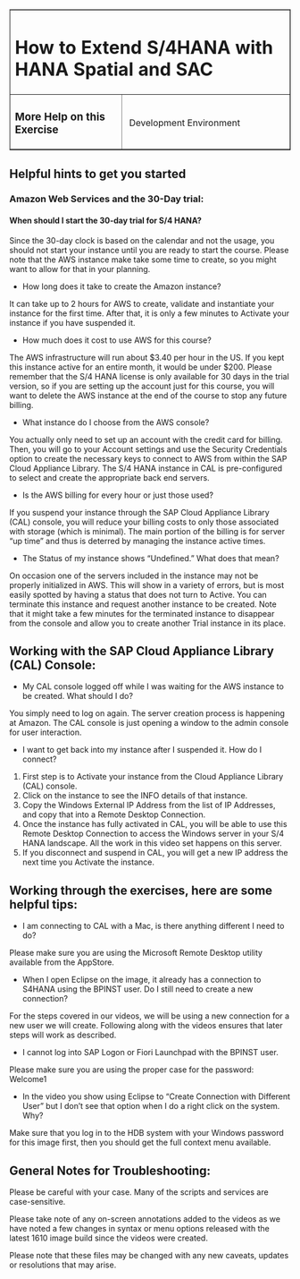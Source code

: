 <table width=100% border=>
<tr><td colspan=2><h1>How to Extend S/4HANA with HANA Spatial and SAC&nbsp;&nbsp;&nbsp;&nbsp;&nbsp;&nbsp;&nbsp;&nbsp;&nbsp;</h1></td></tr>
<tr><td><h3>More Help on this Exercise</h3></td><td width=60%></br>&nbsp;Development Environment</p></td></tr>
</table>

## Helpful hints to get you started

<h3>Amazon Web Services and the 30-Day trial:</h3>

<h4>When should I start the 30-day trial for S/4 HANA?</h4>

Since the 30-day clock is based on the calendar and not the usage, you should not start your instance until you are ready to start the course. Please note that the AWS instance make take some time to create, so you might want to allow for that in your planning.

* How long does it take to create the Amazon instance?

It can take up to 2 hours for AWS to create, validate and instantiate your instance for the first time. After that, it is only a few minutes to Activate your instance if you have suspended it.

* How much does it cost to use AWS for this course?

The AWS infrastructure will run about $3.40 per hour in the US. If you kept this instance active for an entire month, it would be under $200. Please remember that the S/4 HANA license is only available for 30 days in the trial version, so if you are setting up the account just for this course, you will want to delete the AWS instance at the end of the course to stop any future billing.

* What instance do I choose from the AWS console?

You actually only need to set up an account with the credit card for billing. Then, you will go to your Account settings and use the Security Credentials option to create the necessary keys to connect to AWS from within the SAP Cloud Appliance Library.  The S/4 HANA instance in CAL is pre-configured to select and create the appropriate back end servers.

* Is the AWS billing for every hour or just those used?

If you suspend your instance through the SAP Cloud Appliance Library (CAL) console, you will reduce your billing costs to only those associated with storage (which is minimal). The main portion of the billing is for server “up time” and thus is deterred by managing the instance active times.

* The Status of my instance shows “Undefined.”  What does that mean?

On occasion one of the servers included in the instance may not be properly initialized in AWS. This will show in a variety of errors, but is most easily spotted by having a status that does not turn to Active.  You can terminate this instance and request another instance to be created.  Note that it might take a few minutes for the terminated instance to disappear from the console and allow you to create another Trial instance in its place.

## Working with the SAP Cloud Appliance Library (CAL) Console:

* My CAL console logged off while I was waiting for the AWS instance to be created. What should I do?

You simply need to log on again. The server creation process is happening at Amazon.  The CAL console is just opening a window to the admin console for user interaction.

* I want to get back into my instance after I suspended it. How do I connect?

1. First step is to Activate your instance from the Cloud Appliance Library (CAL) console.
1. Click on the instance to see the INFO details of that instance.
1. Copy the Windows External IP Address from the list of IP Addresses, and copy that into a Remote Desktop Connection.
1. Once the instance has fully activated in CAL, you will be able to use this Remote Desktop Connection to access the Windows server in your S/4 HANA landscape. All the work in this video set happens on this server.
1. If you disconnect and suspend in CAL, you will get a new IP address the next time you Activate the instance.


## Working through the exercises, here are some helpful tips:

* I am connecting to CAL with a Mac, is there anything different I need to do?

Please make sure you are using the Microsoft Remote Desktop utility available from the AppStore. 

* When I open Eclipse on the image, it already has a connection to S4HANA using the BPINST user. Do I still need to create a new connection?

For the steps covered in our videos, we will be using a new connection for a new user we will create. Following along with the videos ensures that later steps will work as described.

* I cannot log into SAP Logon or Fiori Launchpad with the BPINST user.

Please make sure you are using the proper case for the password: Welcome1

* In the video you show using Eclipse to “Create Connection with Different User” but I don’t see that option when I do a right click on the system.  Why?

Make sure that you log in to the HDB system with your Windows password for this image first, then you should get the full context menu available.

## General Notes for Troubleshooting:  

Please be careful with your case. Many of the scripts and services are case-sensitive.

Please take note of any on-screen annotations added to the videos as we have noted a few changes in syntax or menu options released with the latest 1610 image build since the videos were created.

Please note that these files may be changed with any new caveats, updates or resolutions that may arise.
